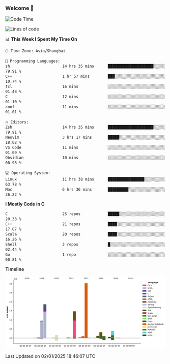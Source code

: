 ### Welcome 👋

<!--START_SECTION:waka-->
![Code Time](http://img.shields.io/badge/Code%20Time-1%2C798%20hrs%2044%20mins-blue)

![Lines of code](https://img.shields.io/badge/From%20Hello%20World%20I%27ve%20Written-8.7%20million%20lines%20of%20code-blue)

📊 **This Week I Spent My Time On** 

```text
🕑︎ Time Zone: Asia/Shanghai

💬 Programming Languages: 
sh                       14 hrs 35 mins      ████████████████████░░░░░   79.91 % 
C++                      1 hr 57 mins        ███░░░░░░░░░░░░░░░░░░░░░░   10.74 % 
Tcl                      16 mins             ░░░░░░░░░░░░░░░░░░░░░░░░░   01.48 % 
C                        12 mins             ░░░░░░░░░░░░░░░░░░░░░░░░░   01.10 % 
conf                     11 mins             ░░░░░░░░░░░░░░░░░░░░░░░░░   01.01 % 

🔥 Editors: 
Zsh                      14 hrs 35 mins      ████████████████████░░░░░   79.91 % 
Neovim                   3 hrs 17 mins       █████░░░░░░░░░░░░░░░░░░░░   18.02 % 
VS Code                  11 mins             ░░░░░░░░░░░░░░░░░░░░░░░░░   01.09 % 
Obsidian                 10 mins             ░░░░░░░░░░░░░░░░░░░░░░░░░   00.98 % 

💻 Operating System: 
Linux                    11 hrs 38 mins      ████████████████░░░░░░░░░   63.78 % 
Mac                      6 hrs 36 mins       █████████░░░░░░░░░░░░░░░░   36.22 % 
```

**I Mostly Code in C** 

```text
C                        25 repos            █████░░░░░░░░░░░░░░░░░░░░   20.33 % 
C++                      21 repos            ████░░░░░░░░░░░░░░░░░░░░░   17.07 % 
Scala                    20 repos            ████░░░░░░░░░░░░░░░░░░░░░   16.26 % 
Shell                    3 repos             █░░░░░░░░░░░░░░░░░░░░░░░░   02.44 % 
Go                       1 repo              ░░░░░░░░░░░░░░░░░░░░░░░░░   00.81 % 
```



**Timeline**

![Lines of Code chart](https://raw.githubusercontent.com/Bohan-hu/Bohan-hu/master/assets/bar_graph.png)


 Last Updated on 02/01/2025 18:46:07 UTC
<!--END_SECTION:waka-->



